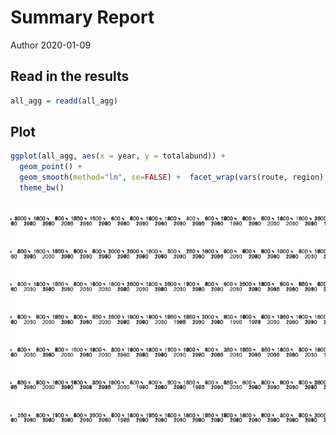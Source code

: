 Summary Report
================
Author
2020-01-09

Read in the results
-------------------

``` r
all_agg = readd(all_agg)
```

Plot
----

``` r
ggplot(all_agg, aes(x = year, y = totalabund)) +
  geom_point() +
  geom_smooth(method="lm", se=FALSE) +  facet_wrap(vars(route, region), scales = "free") +
  theme_bw() 
```

![](report_files/figure-markdown_github/plot-1.png)
